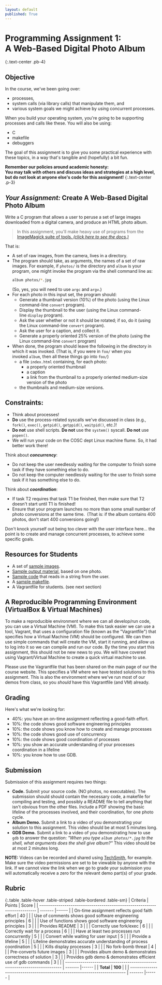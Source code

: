 ```yaml
---
layout: default
published: True
---
```


# Programming Assignment 1: <br/> A Web-Based Digital Photo Album
{:.text-center .pb-4}

## Objective

In the course, we've been going over:
* processes,
* system calls (via library calls) that manipulate them, and
* various system goals we might achieve by using concurrent processes.

When you build your operating system, you're going to be supporting processes and calls like these. You will also be using:
* C
* makefile
* debuggers

The goal of this assignment is to give you some practical experience with these topics, in a way that's tangible and (hopefully) a bit fun.

**Remember our policies around academic honesty: <br/> You may talk with others and discuss ideas and strategies at a high level, but do not look at anyone else's code for this assignment!**
{:.text-center .p-3}

## ***Your Assignment:*** Create A Web-Based Digital Photo Album

Write a C program that allows a user to peruse a set of large images downloaded from a digital camera, and produce an HTML photo album.

> In this assignment, you'll make heavy use of programs from the [ImageMagick suite of tools. _(click here to see the docs.)_](https://imagemagick.org/script/command-line-tools.php)

That is:
* A set of raw images, from the camera, lives in a directory.
* The program should take, as arguments, the names of a set of raw images.
  For example, if `photos/` is the directory and `album` is your program, one might invoke the program via the shell command line as:
  ```bash
  album photos/*.jpg
  ```
  (So, yes, you will need to use `argc` and `argv`.)
* For each photo in this input set, the program should:
    * Generate a thumbnail version (10%) of the photo (using the Linux command-line `convert` program).
    * Display the thumbnail to the user (using the Linux command-line `display` program).
    * Ask the user whether or not it should be rotated; if so, do it (using the Linux command-line `convert` program).
    * Ask the user for a caption, and collect it.
    * Generate a properly oriented 25% version of the photo (using the Linux command-line `convert` program)
* When done, the program should leave the following in the directory in which it was invoked. (That is, if you were in `foo/` when you invoked `album`, then all these things go into `foo/`)
    * a file `index.html` containing, for each photo:
        * a properly oriented thumbnail
        * a caption
        * a link from the thumbnail to a properly oriented medium-size version of the photo
    * the thumbnails and medium-size versions.

## Constraints:

* Think about processes!
* **Do** use the process-related syscalls we've discussed in class (e.g., `fork()`, `exec()`, `getpid()`, `getppid()`, `waitpid()`, etc.)!  <!-- from sean's Sep 15 lecture - "Processes"  -->
* **Do not** use shell scripts. **Do not** use the `system()` syscall. **Do not** use `popen()`.
* We will run your code on the COSC dept Linux machine flume. So, it had better work there!

Think about **_concurrency_**:
* Do not keep the user needlessly waiting for the computer to finish some task if they have something else to do.
* Do not keep the computer needlessly waiting for the user to finish some task if it has something else to do.

Think about **_coordination_**:
* If task T2 requires that task T1 be finished, then make sure that T2 doesn't start until T1 is finished!
* Ensure that your program launches no more than some small number of photo conversions at the same time.  (That is: if the album contains 400 photos, don't start 400 conversions going!)

Don't knock yourself out being too clever with the user interface here...
the point is to create and manage concurrent processes, to achieve some specific goals.

## Resources for Students

- A set of [sample images](./photos.zip).
- [Sample output material](./sample.zip), based on one photo.
- [Sample code](./demo.c) that reads in a string from the user.
- A [sample makefile](./Makefile.txt).
- A Vagrantfile for students. (see next section)

## A Reproducible Programming Environment (VirtualBox & Virtual Machines)

To make a reproducible environment where we can all develop/run code, you can use a Virtual Machine (VM).
To make this task easier we can use a tool, Vagrant, that uses a configuration file (known as the "Vagrantfile") that specifies how a Virtual Machine (VM) should be configured.
We can then use simple commands that will create the VM, start it running, and allow us to log into it so we can compile and run our code.
By the time you start this assignment, this should not be new news to you.
We will have covered using Vagrant/Virtual Machine to create a quick virtual machine to use.

Please use the Vagrantfile that has been shared on the main page of our the course website.
This specifies a VM where we have tested solutions to this assignment.
This is also the environment where we've run most of our demos from class, so you _should_ have this Vagrantfile (and VM) already.

<!-- ~~You will need to have X forwarding set up between flume and your client.~~ -->

## Grading

Here's what we're looking for:
* 40%: you have an on-time assignment reflecting a good-faith effort.
* 10%: the code shows good software engineering principles
* 10%: the code shows you know how to create and manage processes
* 10%: the code shows good use of concurrency
* 10%: the code shows good coordination of processes
* 10%: you show an accurate understanding of your processes coordination in a lifeline
* 10%: you know how to use GDB.

## Submission

Submission of this assignment requires two things:
* **Code.** Submit your source code. (NO photos, no executables). The submission should should contain the necessary code, a makefile for compiling and testing, and possibly a README file to tell anything that isn't obvious from the other files. Include a PDF showing the basic lifeline of the processes involved, and their coordination, for one photo cycle.
* **Album Demo.** Submit a link to a video of you demonstrating your solution to this assignment. This video should be at most 5 minutes long.
* **GDB Demo.** Submit a link to a video of you demonstrating how to use `gdb` to answer the question:
 _"When you type `album photos/*.jpg` to the shell, what arguments does the shell give album?"_ This video should be at most 2 minutes long.

**NOTE:** Videos can be recorded and shared using [TechSmith](http://ato.montana.edu/technologies/techsmith/), for example.
Make sure the video permissions are set to be viewable by anyone with the link.
If we cannot view the link when we go to grade your submission you will automatically receive a zero for the relevant demo part(s) of your grade.

## Rubric

{:.table .table-hover .table-striped .table-bordered .table-sm}
| Criteria                                                                     | Points  | Score |
| ---------------------------------------------------------------------------- | ------- |------ |
| On-time assignment reflects good faith effort                                | 40      |       |
| Use of comments shows good software engineering principles                   | 6       |       |
| Use of functions shows good software engineering principles                  | 3       |       |
| Provides README                                                              | 3       |       |
| Correctly use fork/exec                                                      | 6       |       |
| Correctly wait for a process                                                 | 6       |       |
| Have at least two processes run concurrently                                 | 5       |       |
| Convert while waiting for user input                                         | 5       |       |
| Provide a lifeline                                                           | 5       |       |
| Lifeline demonstrates accurate understanding of process coordination         | 5       |       |
| Kills display processes                                                      | 3       |       |
| No fork-bomb threat                                                          | 4       |       |
| Pre-converts future images                                                   | 3       |       |
| Provides album demo & demonstrates correctness of solution                   | 3       |       |
| Provides gdb demo & demonstrates efficient use of gdb commands               | 3       |       |
| ---------------------------------------------------------------------------- | ------- |------ |
| **Total**                                                                    | **100** |       |
| ---------------------------------------------------------------------------- | ------- |------ |
